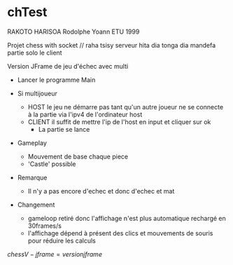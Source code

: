 # chTest

RAKOTO HARISOA Rodolphe Yoann
ETU 1999

Projet chess with socket // raha tsisy serveur hita dia tonga dia mandefa partie solo le client

Version JFrame de jeu d'échec avec multi

- Lancer le programme Main
- Si multijoueur 
  - HOST le jeu ne démarre pas tant qu'un autre joueur ne se connecte à la partie via l'ipv4 de l'ordinateur host
  - CLIENT il suffit de mettre l'ip de l'host en input et cliquer sur ok
    - La partie se lance
 
- Gameplay
  - Mouvement de base chaque piece
  - 'Castle' possible
  
- Remarque
  - Il n'y a pas encore d'echec et donc d'echec et mat
 
- Changement
  - gameloop retiré donc l'affichage n'est plus automatique rechargé en 30frames/s
  - l'affichage dépend à présent des clics et mouvements de souris pour réduire les calculs



$chessV-jframe = version jframe$
